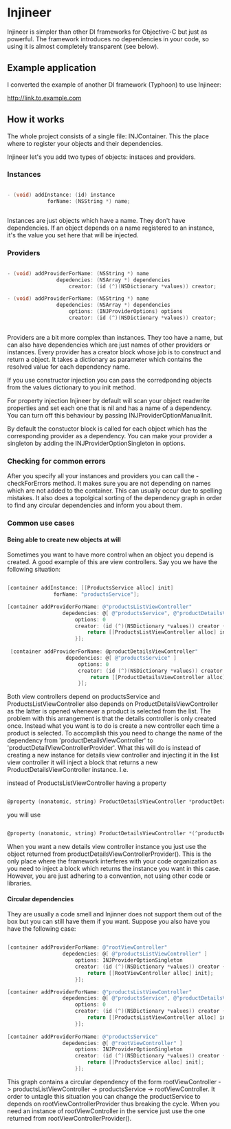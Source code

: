 # Injineer

Injineer is simpler than other DI frameworks for Objective-C but just as powerful. 
The framework introduces no dependencies in your code, so using it is almost completely transparent (see below).

## Example application

I converted the example of another DI framework (Typhoon) to use Injineer: 

http://link.to.example.com


## How it works

The whole project consists of a single file: INJContainer. This the place where to register your objects and their dependencies.

Injineer let's you add two types of objects: instaces and providers.

### Instances

```Objective-C

- (void) addInstance: (id) instance 
             forName: (NSString *) name;
             
```

Instances are just objects which have a name. They don't have dependencies. If an object depends on a name registered to an instance, it's the value you 
set here that will be injected. 

### Providers

```Objective-C

- (void) addProviderForName: (NSString *) name
                depedencies: (NSArray *) dependencies
                    creator: (id (^)(NSDictionary *values)) creator;

- (void) addProviderForName: (NSString *) name
                depedencies: (NSArray *) dependencies
                    options: (INJProviderOptions) options
                    creator: (id (^)(NSDictionary *values)) creator;
                    
```

Providers are a bit more complex than instances. They too have a name, but can also have dependencies which are just names of other
providers or instances. Every provider has a creator block whose job is to construct and return a object. 
It takes a dictionary as parameter which contains the resolved value for each dependency name. 

If you use constructor injection you can pass the corredponding objects from the values dictionary to you init method. 

For property injection Injineer by default will scan your object readwrite properties and set each one that is nil and has a 
name of a dependency. You can turn off this behaviour by passing INJProviderOptionManualInit.

By default the constuctor block is called for each object which has the corresponding provider as a dependency. You can make your
provider a singleton by adding the INJProviderOptionSingleton in options.

### Checking for common errors

After you specify all your instances and providers you can call the -checkForErrors method. It makes sure you are not depending on names which are not added to the container. This can usually occur due to spelling mistakes. It also does a topolgical sorting of the dependency graph in order to find any circular dependencies and inform you about them.

### Common use cases

#### Being able to create new objects at will

Sometimes you want to have more control when an object you depend is created. A good example of this are view controllers. 
Say you we have the following situation:

```Objective-C

[container addInstance: [[ProductsService alloc] init] 
               forName: "productsService"];

[container addProviderForName: @"productsListViewController"
                  depedencies: @[ @"productsService", @"productDetailsViewController" ]
                      options: 0
                      creator: (id (^)(NSDictionary *values)) creator {
                          return [[ProductsListViewController alloc] init];
                      }];
                 
 [container addProviderForName: @productDetailsViewController"
                   depedencies: @[ @"productsService" ]
                       options: 0
                       creator: (id (^)(NSDictionary *values)) creator {
                           return [[ProductDetailsViewController alloc] init];
                       }];
```

Both view controllers depend on productsService and ProductsListViewController also depends on ProductDetailsViewController as the 
latter is opened whenever a product is selected from the list. The problem with this arrangement is that the details controller
is only created once. Instead what you want is to do is create a new controller each time a product is selected. To accomplish this
you need to change the name of the dependency from 'productDetailsViewController' to 'productDetailViewControllerProvider'. What this will do is instead of creating a new instance for details view controller and injecting it in the list view controller it will inject a block that returns a new ProductDetailsViewController instance. I.e.

instead of ProductsListViewController having a property

```Objective-C

@property (nonatomic, string) ProductDetailsViewController *productDetailsViewController

```

you will use

```Objective-C

@property (nonatomic, string) ProductDetailsViewController *(^productDetailsViewControllerProvider)(void)

```

When you want a new details view controller instance you just use the object returned from  productDetailsViewControllerProvider(). This is the only place where the framework interferes with your code organization as you need to inject a block which returns the instance you want in this case. However, you are just adhering to a convention, not using other code or libraries.

#### Circular dependencies

They are usually a code smell and Injinner does not support them out of the box but you can still have them if you want. Suppose you also have you have the following case:

```Objective-C

[container addProviderForName: @"rootViewController"
                  depedencies: @[ @"productsListViewController" ]
                      options: INJProviderOptionSingleton
                      creator: (id (^)(NSDictionary *values)) creator {
                          return [[RootViewController alloc] init];
                      }];

[container addProviderForName: @"productsListViewController"
                  depedencies: @[ @"productsService", @"productDetailsViewControllerProvider" ]
                      options: 0
                      creator: (id (^)(NSDictionary *values)) creator {
                          return [[ProductsListViewController alloc] init];
                      }];
                      
[container addProviderForName: @"productsService"
                  depedencies: @[ @"rootViewController" ]
                      options: INJProviderOptionSingleton
                      creator: (id (^)(NSDictionary *values)) creator {
                          return [[ProductsService alloc] init];
                      }];
```

This graph contains a circular dependency of the form rootViewController -> productsListViewController -> productsService -> rootViewController. It order to untagle this situation you can change the productService to depends on rootViewControllerProvider thus breaking the cycle. When you need an instance of rootViewController in the service just use the one returned from rootViewControllerProvider().








